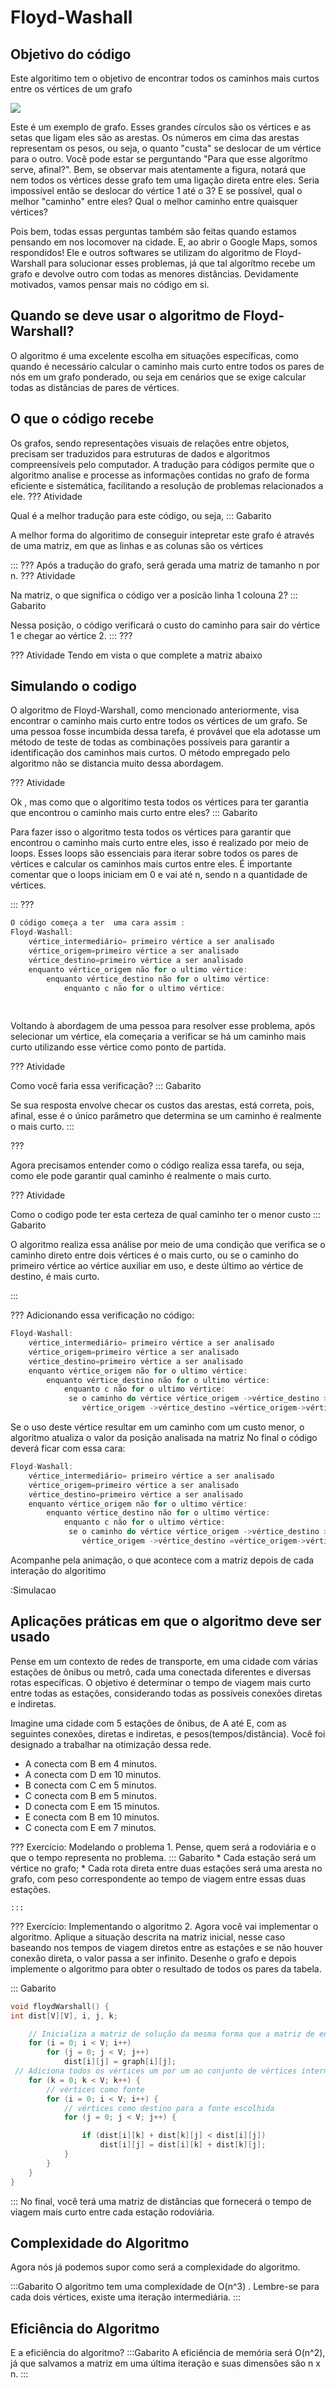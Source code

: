 Floyd-Washall
======
Objetivo do código 
---------

Este algoritimo tem o objetivo de encontrar todos os caminhos mais curtos entre os  vértices de um grafo 

![](grafo_imagem.png)

Este é um exemplo de grafo. Esses grandes círculos são os vértices e as setas que ligam eles são as arestas. Os números em cima das arestas representam os pesos, ou seja, o quanto "custa" se deslocar de um vértice para o outro. 
Você pode estar se perguntando "Para que esse algorítmo serve, afinal?". Bem, se observar mais atentamente a figura, notará que nem todos os vértices desse grafo tem uma ligação direta entre eles. Seria impossível então se deslocar do vértice 1 até o 3? E se possível, qual o melhor "caminho" entre eles? Qual o melhor caminho entre quaisquer vértices?

Pois bem, todas essas perguntas também são feitas quando estamos pensando em nos locomover na cidade. E, ao abrir o Google Maps, somos respondidos!
Ele e outros softwares se utilizam do algoritmo de Floyd-Warshall para solucionar esses problemas, já que tal algorítmo recebe um grafo e devolve outro com todas as menores distâncias. Devidamente motivados, vamos pensar mais no código em si.

Quando se deve usar o algoritmo de Floyd-Warshall?
-------------------------------------------------
O algoritmo é uma excelente escolha em situações específicas, como quando é necessário calcular o caminho mais curto entre todos os pares de nós em um grafo ponderado, ou seja em cenários que se exige calcular todas as distâncias de pares de vértices.


O que o código recebe 
---------

Os grafos, sendo representações visuais de relações entre objetos, precisam ser traduzidos para estruturas de dados e algoritmos compreensíveis pelo computador. A tradução para códigos permite que o algoritmo analise e processe as informações contidas no grafo de forma eficiente e sistemática, facilitando a resolução de problemas relacionados a ele.
??? Atividade

Qual é a melhor tradução para este código, ou seja, 
::: Gabarito

A melhor forma do algoritimo de conseguir intepretar este grafo é através de uma matriz, em que as linhas e as colunas são os vértices  

:::
???
Após a tradução do grafo, será gerada uma matriz de tamanho n por n.
??? Atividade

Na matriz, o que significa o código ver a posícão linha 1 colouna 2?
::: Gabarito

Nessa posição, o código verificará o custo do caminho para sair do vértice 1 e chegar ao vértice 2.
:::
???


??? Atividade 
Tendo em vista o que complete a matriz abaixo

Simulando o codigo
---------

O algoritmo de Floyd-Warshall, como mencionado anteriormente, visa encontrar o caminho mais curto entre todos os vértices de um grafo. Se uma pessoa fosse incumbida dessa tarefa, é provável que ela adotasse um método de teste de todas as combinações possíveis para garantir a identificação dos caminhos mais curtos. O método empregado pelo algoritmo não se distancia muito dessa abordagem.

??? Atividade

Ok , mas como que o algoritimo testa todos os vértices para ter garantia que encontrou o caminho mais curto entre eles?
::: Gabarito

Para fazer isso o algoritmo testa todos os vértices para garantir que encontrou o caminho mais curto entre eles, isso é realizado por meio de loops. Esses loops são essenciais para iterar sobre todos os pares de vértices e calcular os caminhos mais curtos entre eles. É importante comentar que o loops iniciam em 0 e vai até n, sendo n a quantidade de vértices. 

:::
???
``` c
O código começa a ter  uma cara assim :
Floyd-Washall:
    vértice_intermediário= primeiro vértice a ser analisado
    vértice_origem=primeiro vértice a ser analisado 
    vértice_destino=primeiro vértice a ser analisado
    enquanto vértice_origem não for o ultimo vértice:
        enquanto vértice_destino não for o ultimo vértice:
            enquanto c não for o ultimo vértice:
            
        
```

Voltando à abordagem de uma pessoa para resolver esse problema, após selecionar um vértice, ela começaria a verificar se há um caminho mais curto utilizando esse vértice como ponto de partida.


??? Atividade

Como você faria essa verificação?
::: Gabarito

Se sua resposta envolve checar os custos das arestas, está correta, pois, afinal, esse é o único parâmetro que determina se um caminho é realmente o mais curto.
:::

???

Agora precisamos entender como o código realiza essa tarefa, ou seja, como ele pode garantir qual caminho é realmente o mais curto.



??? Atividade

Como o codigo pode ter esta certeza de qual caminho ter o menor custo 
::: Gabarito


O algoritmo realiza essa análise por meio de uma condição que verifica se o caminho direto entre dois vértices é o mais curto, ou se o caminho do primeiro vértice ao vértice auxiliar em uso, e deste último ao vértice de destino, é mais curto.

:::

???
Adicionando essa verificação no código:
``` c
Floyd-Washall:
    vértice_intermediário= primeiro vértice a ser analisado
    vértice_origem=primeiro vértice a ser analisado 
    vértice_destino=primeiro vértice a ser analisado
    enquanto vértice_origem não for o ultimo vértice:
        enquanto vértice_destino não for o ultimo vértice:
            enquanto c não for o ultimo vértice:
             se o caminho do vértice vértice_origem ->vértice_destino > o caminho do vértice vértice_origem->vértice_intermediário->vértice_destino:
                vértice_origem ->vértice_destino =vértice_origem->vértice_intermediário->vértice_destino
```
Se o uso deste vértice resultar em um caminho com um custo menor, o algoritmo atualiza o valor da posição analisada na matriz 
No final o código deverá ficar com essa cara:
``` c
Floyd-Washall:
    vértice_intermediário= primeiro vértice a ser analisado
    vértice_origem=primeiro vértice a ser analisado 
    vértice_destino=primeiro vértice a ser analisado
    enquanto vértice_origem não for o ultimo vértice:
        enquanto vértice_destino não for o ultimo vértice:
            enquanto c não for o ultimo vértice:
             se o caminho do vértice vértice_origem ->vértice_destino > o caminho do vértice vértice_origem->vértice_intermediário->vértice_destino:
                vértice_origem ->vértice_destino =vértice_origem->vértice_intermediário->vértice_destino
```
Acompanhe pela animação, o que acontece com a matriz depois de cada interação do algoritimo

:Simulacao


Aplicações práticas em que o algoritmo deve ser usado
-----------------------------------------------------
Pense em um contexto de redes de transporte, em uma cidade com várias estações de ônibus ou metrô, cada uma conectada diferentes e diversas rotas específicas. O objetivo é determinar o tempo de viagem mais curto entre todas as estações, considerando todas as possíveis conexões diretas e indiretas.

Imagine uma cidade com 5 estações de ônibus, de A até E, com as seguintes conexões, diretas e indiretas, e pesos(tempos/distância). 
Você foi designado a trabalhar na otimização dessa rede.

 * A conecta com B em 4 minutos.
 * A conecta com D em 10 minutos.
 * B conecta com C em 5 minutos.
 * C conecta com B em 5 minutos.
 * D conecta com E em 15 minutos.
 * E conecta com B em 10 minutos.
 * C conecta com E em 7 minutos.


??? Exercício: Modelando o problema
    1. Pense, quem será a rodoviária e o que o tempo representa no problema.
::: Gabarito
    * Cada estação será um vértice no grafo;
    * Cada rota direta entre duas estações será uma aresta no grafo,  com peso correspondente ao tempo de viagem entre essas duas estações.

    :::

??? Exercício: Implementando o algoritmo
    2. Agora você vai implementar o algoritmo. Aplique a situação descrita na matriz inicial, nesse caso baseando nos tempos de viagem diretos entre as estações e se não houver conexão direta, o valor passa a ser infinito. Desenhe o grafo e depois implemente o algoritmo para obter o resultado de todos os pares da tabela.

::: Gabarito
``` c
void floydWarshall() {
int dist[V][V], i, j, k;

    // Inicializa a matriz de solução da mesma forma que a matriz de entrada do grafo
    for (i = 0; i < V; i++)
        for (j = 0; j < V; j++)
            dist[i][j] = graph[i][j];
 // Adiciona todos os vértices um por um ao conjunto de vértices intermediários.     
    for (k = 0; k < V; k++) {
        // vértices como fonte
        for (i = 0; i < V; i++) {
            // vértices como destino para a fonte escolhida
            for (j = 0; j < V; j++) {

                if (dist[i][k] + dist[k][j] < dist[i][j])
                    dist[i][j] = dist[i][k] + dist[k][j];
            }
        }
    }
}
``` 
:::
No final, você terá uma matriz de distâncias que fornecerá o tempo de viagem mais curto entre cada estação rodoviária.

Complexidade do Algoritmo
--------------------------
Agora nós já podemos supor como será a complexidade do algoritmo. 

:::Gabarito
O algoritmo tem uma complexidade de O(n^3) . Lembre-se para cada dois vértices, existe uma iteração intermediária.
:::

Eficiência do Algoritmo
------------------------
E a eficiência do algoritmo?
:::Gabarito
A eficiência de memória será O(n^2), já que salvamos a matriz em uma última iteração e suas dimensões são n x n.
:::
